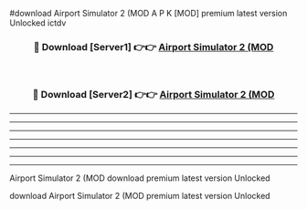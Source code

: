 #download Airport Simulator 2 (MOD A P K [MOD] premium latest version Unlocked ictdv 



<div align="center">
<h3>🔴 Download [Server1] 👉👉 <a href="https://apkdownload3.web.app/">Airport Simulator 2 (MOD</a></h3><br>

<h3>🔴 Download [Server2] 👉👉 <a href="https://apkdownload3.web.app/">Airport Simulator 2 (MOD</a></h3>
</div>





----------------------------------------------------------

----------------------------------------------------------

----------------------------------------------------------

----------------------------------------------------------

----------------------------------------------------------

----------------------------------------------------------

----------------------------------------------------------

Airport Simulator 2 (MOD download premium latest version Unlocked

download Airport Simulator 2 (MOD premium latest version Unlocked
